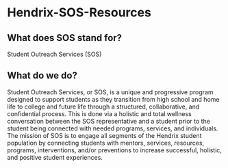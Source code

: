 # Hendrix-SOS-Resources

## What does SOS stand for?
Student Outreach Services (SOS)

## What do we do?
Student Outreach Services, or SOS, is a unique and progressive program designed to support students as they transition from high school and home life to college and future life through a structured, collaborative, and confidential process. This is done via a holistic and total wellness conversation between the SOS representative and a student prior to the student being connected with needed programs, services, and individuals. The mission of SOS is to engage all segments of the Hendrix student population by connecting students with mentors, services, resources, programs, interventions, and/or preventions to increase successful, holistic, and positive student experiences.
